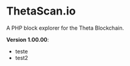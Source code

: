 # ThetaScan.io

A PHP block explorer for the Theta Blockchain.

**Version 1.00.00**:

* teste
* test2

